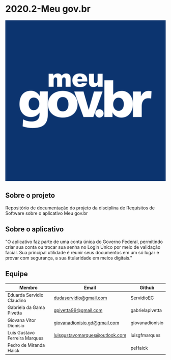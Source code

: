 # 2020.2-Meu gov.br
![logo](Images/logo.png)

## Sobre o projeto

Repositório de documentação do projeto da disciplina de Requisitos de Software sobre o aplicativo Meu gov.br

## Sobre o aplicativo

"O aplicativo faz parte de uma conta única do Governo Federal, permitindo criar sua conta ou trocar sua senha no Login Único por meio de validação facial. Sua principal utilidade é reunir seus documentos em um só lugar e provar com segurança, a sua titularidade em meios digitais."

## Equipe

| Membro                        | Email                          | Github          |
| ----------------------------- | ------------------------------ | --------------- |
| Eduarda Servidio Claudino     | dudaservidio@gmail.com         | ServidioEC      |
| Gabriela da Gama Pivetta      |  gpivetta99@gmail.com          | gabrielapivetta |
| Giovana Vitor Dionísio        | giovanadionisio.gd@gmail.com   | giovanadionisio |
| Luis Gustavo Ferreira Marques | luisgustavomarques@outlook.com | luisgfmarques   |
| Pedro de Miranda Haick        |                                | peHaick         |
